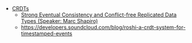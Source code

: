 * [CRDTs](https://www.google.com/search?q=crdt&ie=UTF-8&oe=UTF-8)
  * [Strong Eventual Consistency and Conflict-free Replicated Data Types (Speaker: Marc Shapiro)](http://research.microsoft.com/apps/video/default.aspx?id=153540&r=1)
  * https://developers.soundcloud.com/blog/roshi-a-crdt-system-for-timestamped-events
